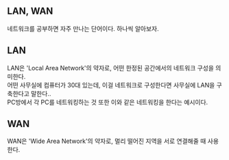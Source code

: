 ## LAN, WAN

네트워크를 공부하면 자주 만나는 단어이다. 하나씩 알아보자.

## LAN

LAN은 'Local Area Network'의 약자로, 어떤 한정된 공간에서의 네트워크 구성을 의미한다.  
어떤 사무실에 컴퓨터가 30대 있는데, 이걸 네트워크로 구성한다면 사무실에 LAN을 구축한다고 말한다..  
PC방에서 각 PC를 네트워킹하는 것 또한 이와 같은 네트워킹을 한다는 예시이다.

## WAN

WAN은 'Wide Area Network'의 약자로, 멀리 떨어진 지역을 서로 연결해줄 때 사용한다.
